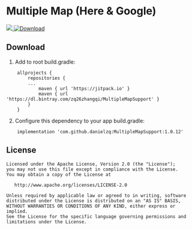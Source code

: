Multiple Map (Here & Google)
======
[![](https://jitpack.io/v/danielzq/MultipleMapSupport.svg)](https://jitpack.io/#danielzq/MultipleMapSupport)[ ![Download](https://api.bintray.com/packages/zq26zhangqi/maven/MultipleMapSupport/images/download.svg) ](https://bintray.com/zq26zhangqi/maven/MultipleMapSupport/_latestVersion)

Download
--------
1. Add to root build.gradle:
```
    allprojects {
        repositories {
        ...
            maven { url 'https://jitpack.io' }
            maven { url 'https://dl.bintray.com/zq26zhangqi/MultipleMapSupport' }
        }
    }
```

2. Configure this dependency to your app build.gradle:

```
    implementation 'com.github.danielzq:MultipleMapSupport:1.0.12'
```


License
-------

    Licensed under the Apache License, Version 2.0 (the "License");
    you may not use this file except in compliance with the License.
    You may obtain a copy of the License at

       http://www.apache.org/licenses/LICENSE-2.0

    Unless required by applicable law or agreed to in writing, software
    distributed under the License is distributed on an "AS IS" BASIS,
    WITHOUT WARRANTIES OR CONDITIONS OF ANY KIND, either express or implied.
    See the License for the specific language governing permissions and
    limitations under the License.



